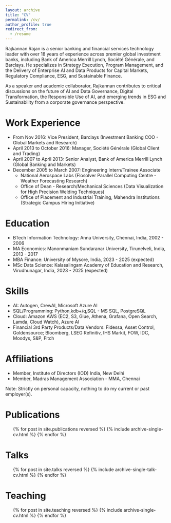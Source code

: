 ```yaml
---
layout: archive
title: "CV"
permalink: /cv/
author_profile: true
redirect_from:
  - /resume
---
```


Rajkannan Rajan is a senior banking and financial services technology leader with over 18 years of experience across premier global investment banks, including Bank of America Merrill Lynch, Société Générale, and Barclays. He specializes in Strategy Execution, Program Management, and the Delivery of Enterprise AI and Data Products for Capital Markets, Regulatory Compliance, ESG, and Sustainable Finance.

As a speaker and academic collaborator, Rajkannan contributes to critical discussions on the future of AI and Data Governance, Digital Transformation, the Responsible Use of AI, and emerging trends in ESG and Sustainability from a corporate governance perspective.

Work Experience
======
* From Nov 2016: Vice President, Barclays (Investment Banking COO - Global Markets and Research)
* April 2013 to October 2016: Manager, Société Générale (Global Client and Trading)
* April 2007 to April 2013: Senior Analyst, Bank of America Merrill Lynch (Global Banking and Markets) 
* December 2005 to March 2007: Engineering Intern/Trainee Associate
  * National Aerospace Labs (Flosolver Parallel Computing Centre - Weather Forecasting Research)
  * Office of Dean - Research/Mechanical Sciences (Data Visualization for High Precision Welding Techniques) 
  * Office of Placement and Industrial Training, Mahendra Institutions (Strategic Campus Hiring Initiative)

Education
======
* BTech Information Technology: Anna University, Chennai, India, 2002 - 2006
* MA Economics: Manonmaniam Sundaranar University, Tirunelveli, India, 2013 - 2017
* MBA Finance: University of Mysore, India, 2023 - 2025 (expected)
* MSc Data Science: Kalasalingam Academy of Education and Research, Virudhunagar, India, 2023 - 2025 (expected)

Skills
======
* AI: Autogen, CrewAI, Microsoft Azure AI
* SQL/Programming: Python,kdb+/q,SQL - MS SQL, PostgreSQL
* Cloud: Amazon AWS (EC2, S3, Glue, Athena, Grafana, Open Search, Lamda, Cloud Watch), Azure AI 
* Financial 3rd Party Products/Data Vendors: Fidessa, Asset Control, Goldensource; Bloomberg, LSEG Refinitiv, IHS Markit, FOW, IDC, Moodys, S&P, Fitch

Affiliations
======
* Member, Institute of Directors (IOD) India, New Delhi
* Member, Madras Management Association - MMA, Chennai

Note: Strictly on personal capacity, nothing to do my current or past employer(s).

Publications
======
  <ul>{% for post in site.publications reversed %}
    {% include archive-single-cv.html %}
  {% endfor %}</ul>
  
Talks
======
  <ul>{% for post in site.talks reversed %}
    {% include archive-single-talk-cv.html  %}
  {% endfor %}</ul>
  
Teaching
======
  <ul>{% for post in site.teaching reversed %}
    {% include archive-single-cv.html %}
  {% endfor %}</ul>
